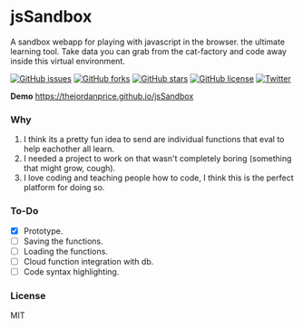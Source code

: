 # jsSandbox

A sandbox webapp for playing with javascript in the browser. the ultimate learning tool. Take data you can grab from the cat-factory and code away inside this virtual environment.

[![GitHub issues](https://img.shields.io/github/issues/thejordanprice/jsSandbox.svg)](https://github.com/thejordanprice/jsSandbox/issues)
[![GitHub forks](https://img.shields.io/github/forks/thejordanprice/jsSandbox.svg)](https://github.com/thejordanprice/jsSandbox/network)
[![GitHub stars](https://img.shields.io/github/stars/thejordanprice/jsSandbox.svg)](https://github.com/thejordanprice/jsSandbox/stargazers)
[![GitHub license](https://img.shields.io/github/license/thejordanprice/jsSandbox.svg)](https://github.com/thejordanprice/jsSandbox/blob/master/LICENSE)
[![Twitter](https://img.shields.io/twitter/url/https/github.com/thejordanprice/jsSandbox.svg?style=social)](https://twitter.com/intent/tweet?text=Wow:&url=https%3A%2F%2Fgithub.com%2Fthejordanprice%2FjsSandbox)

**Demo** https://thejordanprice.github.io/jsSandbox


### Why

1. I think its a pretty fun idea to send are individual functions that eval to help eachother all learn.
2. I needed a project to work on that wasn't completely boring (something that might grow, cough).
3. I love coding and teaching people how to code, I think this is the perfect platform for doing so.

### To-Do

- [x] Prototype.
- [ ] Saving the functions.
- [ ] Loading the functions.
- [ ] Cloud function integration with db.
- [ ] Code syntax highlighting.

### License

MIT